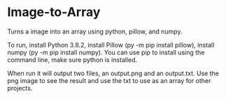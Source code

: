 # Image-to-Array
Turns a image into an array using python, pillow, and numpy.

To run, install Python 3.8.2, install Pillow (py -m pip install pillow), install numpy (py -m pip install numpy). You can use pip to install using the command line, make sure python is installed.

When run it will output two files, an output.png and an output.txt. Use the png image to see the result and use the txt to use as an array for other projects.
